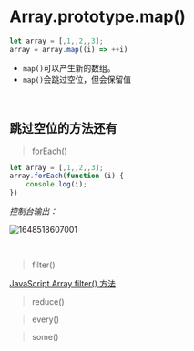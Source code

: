 # Array.prototype.map()

````javascript
let array = [,1,,2,,3];
array = array.map((i) => ++i)
````

* `map()`可以产生新的数组。
* `map()`会跳过空位，但会保留值

<br>

## 跳过空位的方法还有

> forEach()

````javascript
let array = [,1,,2,,3];
array.forEach(function (i) {
    console.log(i);
})
````

*控制台输出：*

![1648518607001](D:\Data\9_Typora图片缓存\1648518607001.png)

<br>

> filter()

[JavaScript Array filter() 方法](https://www.runoob.com/jsref/jsref-filter.html)



> reduce()

> every()

> some()